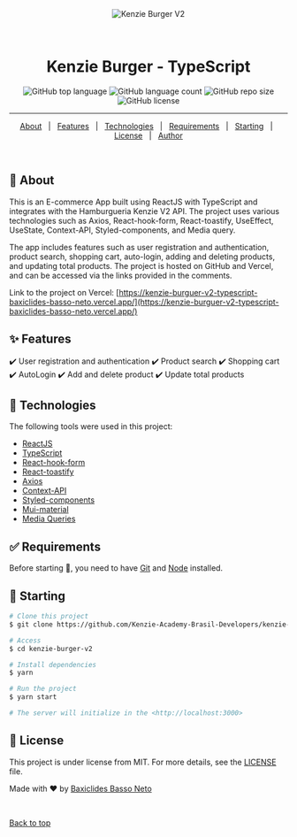 <div align="center" id="top"> 
  <img src="./.github/app.gif" alt="Kenzie Burger V2" />

&#xa0;

</div>

<h1 align="center">Kenzie Burger - TypeScript</h1>

<p align="center">
 <img alt="GitHub top language" src="https://img.shields.io/github/languages/top/Kenzie-Academy-Brasil-Developers/kenzie-burguer-v2-typescript-baxiclides-basso-neto?color=56BEB8&logo=typescript">

 <img alt="GitHub language count" src="https://img.shields.io/github/languages/count/Kenzie-Academy-Brasil-Developers/kenzie-burguer-v2-typescript-baxiclides-basso-neto?color=green">

<img alt="GitHub repo size" src="https://img.shields.io/github/repo-size/Kenzie-Academy-Brasil-Developers/kenzie-burguer-v2-typescript-baxiclides-basso-neto?color=green">

<img alt="GitHub license" src="https://img.shields.io/github/license/Kenzie-Academy-Brasil-Developers/kenzie-burguer-v2-typescript-baxiclides-basso-neto?color=green">

<hr>

<p align="center">
  <a href="#dart-about">About</a> &#xa0; | &#xa0; 
  <a href="#sparkles-features">Features</a> &#xa0; | &#xa0;
  <a href="#rocket-technologies">Technologies</a> &#xa0; | &#xa0;
  <a href="#white_check_mark-requirements">Requirements</a> &#xa0; | &#xa0;
  <a href="#checkered_flag-starting">Starting</a> &#xa0; | &#xa0;
  <a href="#memo-license">License</a> &#xa0; | &#xa0;
  <a href="https://github.com/baxiclides-basso-neto" target="_blank">Author</a>
</p>

<br>

## :dart: About

This is an E-commerce App built using ReactJS with TypeScript and integrates with the Hamburgueria Kenzie V2 API. The project uses various technologies such as Axios, React-hook-form, React-toastify, UseEffect, UseState, Context-API, Styled-components, and Media query.

The app includes features such as user registration and authentication, product search, shopping cart, auto-login, adding and deleting products, and updating total products. The project is hosted on GitHub and Vercel, and can be accessed via the links provided in the comments.

Link to the project on Vercel: [https://kenzie-burguer-v2-typescript-baxiclides-basso-neto.vercel.app/](https://kenzie-burguer-v2-typescript-baxiclides-basso-neto.vercel.app/)

## :sparkles: Features

:heavy_check_mark: User registration and authentication
:heavy_check_mark: Product search
:heavy_check_mark: Shopping cart
:heavy_check_mark: AutoLogin
:heavy_check_mark: Add and delete product
:heavy_check_mark: Update total products

## :rocket: Technologies

The following tools were used in this project:

- [ReactJS](https://pt-br.reactjs.org/)
- [TypeScript](https://www.typescriptlang.org/)
- [React-hook-form](https://react-hook-form.com/)
- [React-toastify](https://fkhadra.github.io/react-toastify/introduction)
- [Axios](https://axios-http.com/ptbr/docs/intro)
- [Context-API](https://pt-br.reactjs.org/docs/context.html)
- [Styled-components](https://styled-components.com/)
- [Mui-material](https://mui.com/)
- [Media Queries](https://developer.mozilla.org/pt-BR/docs/Web/CSS/Media_Queries/Using_media_queries)

## :white_check_mark: Requirements

Before starting :checkered_flag:, you need to have [Git](https://git-scm.com) and [Node](https://nodejs.org/en/) installed.

## :checkered_flag: Starting

```bash
# Clone this project
$ git clone https://github.com/Kenzie-Academy-Brasil-Developers/kenzie-burger-v2

# Access
$ cd kenzie-burger-v2

# Install dependencies
$ yarn

# Run the project
$ yarn start

# The server will initialize in the <http://localhost:3000>
```

## :memo: License

This project is under license from MIT. For more details, see the [LICENSE](license) file.

Made with :heart: by <a href="https://github.com/baxiclides-basso-neto" target="_blank">Baxiclides Basso Neto</a>

&#xa0;

<a href="#top">Back to top</a>
